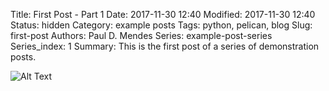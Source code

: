 Title: First Post - Part 1
Date: 2017-11-30 12:40
Modified: 2017-11-30 12:40
Status: hidden
Category: example posts
Tags: python, pelican, blog
Slug: first-post
Authors: Paul D. Mendes
Series: example-post-series
Series_index: 1
Summary: This is the first post of a series of demonstration posts.

![Alt Text]({filename}/images/me400x400.png)

<!-- ![Photo]({attach}/images/me400x400.png) -->

<!-- ![Alt Text]({filename}/pdfs/DataAnalyst.pdf) -->

